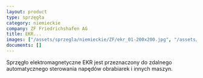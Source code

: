 ```yaml
---
layout: product
type: sprzęgła
category: niemieckie
company: ZF Friedrichshafen AG
title: EKR...
images: ["/assets/sprzegla/niemieckie/ZF/ekr_01-200x200.jpg", "/assets/sprzegla/niemieckie/ZF/ekr_02-200x200.jpg"]
documents: []
---
```

Sprzęgło elektromagnetyczne EKR jest przeznaczony do zdalnego automatycznego sterowania napędów obrabiarek i innych maszyn.